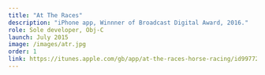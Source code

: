 ```yaml
---
title: "At The Races"
description: "iPhone app, Winnner of Broadcast Digital Award, 2016."
role: Sole developer, Obj-C
launch: July 2015
image: /images/atr.jpg
order: 1
link: https://itunes.apple.com/gb/app/at-the-races-horse-racing/id997723555?mt=8
---
```

